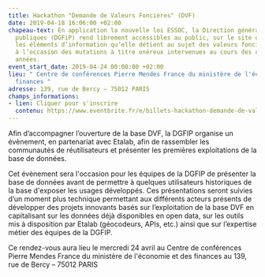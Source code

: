 ```yaml
---
title: Hackathon "Demande de Valeurs Foncières" (DVF)
date: 2019-04-18 16:06:00 +02:00
chapeau-text: En application la nouvelle loi ESSOC, la Direction générale des Finances
  publiques (DGFiP) rend librement accessibles au public, sur le site data.gouv.fr,
  les éléments d’information qu’elle détient au sujet des valeurs foncières déclarées
  à l’occasion des mutations à titre onéreux intervenues au cours des cinq dernières
  années.
event_start_date: 2019-04-24 00:00:00 +02:00
lieu: " Centre de conférences Pierre Mendes France du ministère de l'économie et des
  finances "
adresse: 139, rue de Bercy – 75012 PARIS
champs_informations:
- lien: Cliquer pour s'inscrire
  contenu: https://www.eventbrite.fr/e/billets-hackathon-demande-de-valeurs-foncieres-dvf-60538673803?utm-medium=discovery&utm-campaign=social&utm-content=attendeeshare&aff=estw&utm-source=tw&utm-term=listing
---
```


Afin d’accompagner l’ouverture de la base DVF, la DGFIP organise un évènement, en partenariat avec Etalab, afin de rassembler les communautés de réutilisateurs et présenter les premières exploitations de la base de données.

Cet évènement sera l'occasion pour les équipes de la DGFIP de présenter la base de données avant de permettre à quelques utilisateurs historiques de la base d'exposer les usages développés. Ces présentations seront suivies d’un moment plus technique permettant aux différents acteurs présents de développer des projets innovants basés sur l’exploitation de la base DVF en capitalisant sur les données déjà disponibles en open data, sur les outils mis à disposition par Etalab (géocodeurs, APIs, etc.) ainsi que sur l’expertise métier des équipes de la DGFIP.

Ce rendez-vous aura lieu le mercredi 24 avril au Centre de conférences Pierre Mendes France du ministère de l'économie et des finances au 139, rue de Bercy – 75012 PARIS

